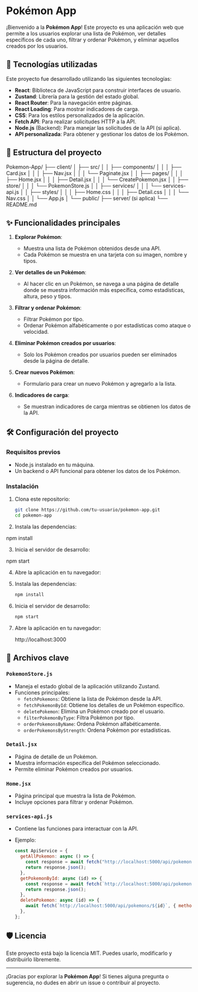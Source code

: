 # Pokémon App

¡Bienvenido a la **Pokémon App**! Este proyecto es una aplicación web que permite a los usuarios explorar una lista de Pokémon, ver detalles específicos de cada uno, filtrar y ordenar Pokémon, y eliminar aquellos creados por los usuarios.

## 🚀 Tecnologías utilizadas

Este proyecto fue desarrollado utilizando las siguientes tecnologías:

- **React**: Biblioteca de JavaScript para construir interfaces de usuario.
- **Zustand**: Librería para la gestión del estado global.
- **React Router**: Para la navegación entre páginas.
- **React Loading**: Para mostrar indicadores de carga.
- **CSS**: Para los estilos personalizados de la aplicación.
- **Fetch API**: Para realizar solicitudes HTTP a la API.
- **Node.js** (Backend): Para manejar las solicitudes de la API (si aplica).
- **API personalizada**: Para obtener y gestionar los datos de los Pokémon.

## 📂 Estructura del proyecto

Pokemon-App/ ├── client/ │ ├── src/ │ │ ├── components/ │ │ │ ├── Card.jsx │ │ │ ├── Nav.jsx │ │ │ └── Paginate.jsx │ │ ├── pages/ │ │ │ ├── Home.jsx │ │ │ ├── Detail.jsx │ │ │ └── CreatePokemon.jsx │ │ ├── store/ │ │ │ └── PokemonStore.js │ │ ├── services/ │ │ │ └── services-api.js │ │ ├── styles/ │ │ │ ├── Home.css │ │ │ ├── Detail.css │ │ │ └── Nav.css │ │ └── App.js │ └── public/ ├── server/ (si aplica) └── README.md


## ✨ Funcionalidades principales

1. **Explorar Pokémon**:
   - Muestra una lista de Pokémon obtenidos desde una API.
   - Cada Pokémon se muestra en una tarjeta con su imagen, nombre y tipos.

2. **Ver detalles de un Pokémon**:
   - Al hacer clic en un Pokémon, se navega a una página de detalle donde se muestra información más específica, como estadísticas, altura, peso y tipos.

3. **Filtrar y ordenar Pokémon**:
   - Filtrar Pokémon por tipo.
   - Ordenar Pokémon alfabéticamente o por estadísticas como ataque o velocidad.

4. **Eliminar Pokémon creados por usuarios**:
   - Solo los Pokémon creados por usuarios pueden ser eliminados desde la página de detalle.

5. **Crear nuevos Pokémon**:
   - Formulario para crear un nuevo Pokémon y agregarlo a la lista.

6. **Indicadores de carga**:
   - Se muestran indicadores de carga mientras se obtienen los datos de la API.

## 🛠️ Configuración del proyecto

### **Requisitos previos**

- Node.js instalado en tu máquina.
- Un backend o API funcional para obtener los datos de los Pokémon.

### **Instalación**

1. Clona este repositorio:

   ```bash
   git clone https://github.com/tu-usuario/pokemon-app.git
   cd pokemon-app

2. Instala las dependencias:

npm install

3. Inicia el servidor de desarrollo:

npm start

4. Abre la aplicación en tu navegador:


2. Instala las dependencias:

   ```bash
   npm install
   ```

3. Inicia el servidor de desarrollo:

   ```bash
   npm start
   ```

4. Abre la aplicación en tu navegador:

   http://localhost:3000

## 📄 Archivos clave

### **`PokemonStore.js`**

- Maneja el estado global de la aplicación utilizando Zustand.
- Funciones principales:
  - `fetchPokemons`: Obtiene la lista de Pokémon desde la API.
  - `fetchPokemonById`: Obtiene los detalles de un Pokémon específico.
  - `deletePokemon`: Elimina un Pokémon creado por el usuario.
  - `filterPokemonByType`: Filtra Pokémon por tipo.
  - `orderPokemonsByName`: Ordena Pokémon alfabéticamente.
  - `orderPokemonsByStrength`: Ordena Pokémon por estadísticas.

### **`Detail.jsx`**

- Página de detalle de un Pokémon.
- Muestra información específica del Pokémon seleccionado.
- Permite eliminar Pokémon creados por usuarios.

### **`Home.jsx`**

- Página principal que muestra la lista de Pokémon.
- Incluye opciones para filtrar y ordenar Pokémon.

### **`services-api.js`**

- Contiene las funciones para interactuar con la API.
- Ejemplo:

  ```javascript
  const ApiService = {
    getAllPokemon: async () => {
      const response = await fetch("http://localhost:5000/api/pokemons");
      return response.json();
    },
    getPokemonById: async (id) => {
      const response = await fetch(`http://localhost:5000/api/pokemons/${id}`);
      return response.json();
    },
    deletePokemon: async (id) => {
      await fetch(`http://localhost:5000/api/pokemons/${id}`, { method: "DELETE" });
    },
  };
  ```

## 🛡️ Licencia

Este proyecto está bajo la licencia MIT. Puedes usarlo, modificarlo y distribuirlo libremente.

---

¡Gracias por explorar la **Pokémon App**! Si tienes alguna pregunta o sugerencia, no dudes en abrir un issue o contribuir al proyecto.

```
